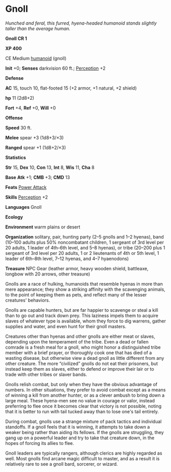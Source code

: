 # Gnoll

_Hunched and feral, this furred, hyena-headed humanoid stands slightly taller than the average human._

**Gnoll CR 1**

**XP 400**

CE Medium [humanoid](creatureTypes#_humanoid) (gnoll)

**Init** +0; **Senses** darkvision 60 ft.; [Perception](../skills/perception#_perception) +2

**Defense**

**AC** 15, touch 10, flat-footed 15 (+2 armor, +1 natural, +2 shield)

**hp** 11 (2d8+2)

**Fort** +4, **Ref** +0, **Will** +0

**Offense**

**Speed** 30 ft.

**Melee** spear +3 (1d8+3/×3)

**Ranged** spear +1 (1d8+2/×3)

**Statistics**

**Str** 15, **Dex** 10, **Con** 13, **Int** 8, **Wis** 11, **Cha** 8

**Base**  **Atk** +1; **CMB** +3; **CMD** 13

**Feats** [Power Attack](../feats#_power-attack)

**Skills** [Perception](../skills/perception#_perception) +2

**Languages** Gnoll

**Ecology**

**Environment** warm plains or desert

**Organization** solitary, pair, hunting party (2–5 gnolls and 1–2 hyenas), band (10–100 adults plus 50% noncombatant children, 1 sergeant of 3rd level per 20 adults, 1 leader of 4th–6th level, and 5–8 hyenas), or tribe (20–200 plus 1 sergeant of 3rd level per 20 adults, 1 or 2 lieutenants of 4th or 5th level, 1 leader of 6th–8th level, 7–12 hyenas, and 4–7 hyaenodons)

**Treasure** NPC Gear (leather armor, heavy wooden shield, battleaxe, longbow with 20 arrows, other treasure)

Gnolls are a race of hulking, humanoids that resemble hyenas in more than mere appearance; they show a striking affinity with the scavenging animals, to the point of keeping them as pets, and reflect many of the lesser creatures' behaviors.

Gnolls are capable hunters, but are far happier to scavenge or steal a kill than to go out and track down prey. This laziness impels them to acquire slaves of whatever type is available, whom they force to dig warrens, gather supplies and water, and even hunt for their gnoll masters.

Creatures other than hyenas and other gnolls are either meat or slaves, depending upon the temperament of the tribe. Even a dead or fallen comrade is a fresh meal for a gnoll, who might honor a distinguished tribe member with a brief prayer, or thoroughly cook one that has died of a wasting disease, but otherwise view a dead gnoll as little different from any other creature. The more “civilized” gnolls do not eat their prisoners, but instead keep them as slaves, either to defend or improve their lair or to trade with other tribes or slaver bands.

Gnolls relish combat, but only when they have the obvious advantage of numbers. In other situations, they prefer to avoid combat except as a means of winning a kill from another hunter, or as a clever ambush to bring down a large meal. These hyena-men see no value in courage or valor, instead preferring to flee once it becomes clear that victory is not possible, noting that it is better to run with tail tucked away than to lose one's tail entirely.

During combat, gnolls use a strange mixture of pack tactics and individual standoffs. If a gnoll feels that it is winning, it attempts to take down a weaker being rather than aiding its fellows. If the gnolls are struggling, they gang up on a powerful leader and try to take that creature down, in the hopes of forcing its allies to flee.

Gnoll leaders are typically rangers, although clerics are highly regarded as well. Most gnolls find arcane magic difficult to master, and as a result it is relatively rare to see a gnoll bard, sorcerer, or wizard.

